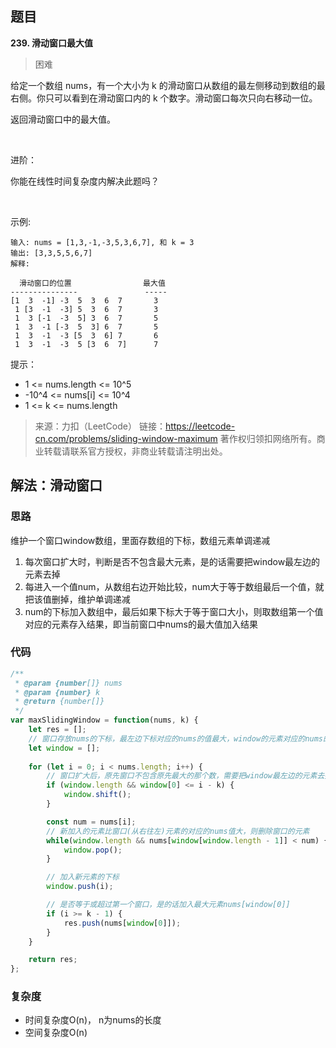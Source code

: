 
## 题目
**239. 滑动窗口最大值**
>困难

给定一个数组 nums，有一个大小为 k 的滑动窗口从数组的最左侧移动到数组的最右侧。你只可以看到在滑动窗口内的 k 个数字。滑动窗口每次只向右移动一位。

返回滑动窗口中的最大值。

 

进阶：

你能在线性时间复杂度内解决此题吗？

 

示例:
```
输入: nums = [1,3,-1,-3,5,3,6,7], 和 k = 3
输出: [3,3,5,5,6,7] 
解释: 

  滑动窗口的位置                最大值
---------------               -----
[1  3  -1] -3  5  3  6  7       3
 1 [3  -1  -3] 5  3  6  7       3
 1  3 [-1  -3  5] 3  6  7       5
 1  3  -1 [-3  5  3] 6  7       5
 1  3  -1  -3 [5  3  6] 7       6
 1  3  -1  -3  5 [3  6  7]      7
```

提示：
* 1 <= nums.length <= 10^5
* -10^4 <= nums[i] <= 10^4
* 1 <= k <= nums.length

>来源：力扣（LeetCode）
链接：https://leetcode-cn.com/problems/sliding-window-maximum
著作权归领扣网络所有。商业转载请联系官方授权，非商业转载请注明出处。

## 解法：滑动窗口
### 思路
维护一个窗口window数组，里面存数组的下标，数组元素单调递减
1. 每次窗口扩大时，判断是否不包含最大元素，是的话需要把window最左边的元素去掉
2. 每进入一个值num，从数组右边开始比较，num大于等于数组最后一个值，就把该值删掉，维护单调递减
3. num的下标加入数组中，最后如果下标大于等于窗口大小，则取数组第一个值对应的元素存入结果，即当前窗口中nums的最大值加入结果

   
### 代码
```javascript
/**
 * @param {number[]} nums
 * @param {number} k
 * @return {number[]}
 */
var maxSlidingWindow = function(nums, k) {
    let res = [];
    // 窗口存放nums的下标，最左边下标对应的nums的值最大，window的元素对应的nums的元素是单调递减的
    let window = []; 
 
    for (let i = 0; i < nums.length; i++) {
        // 窗口扩大后，原先窗口不包含原先最大的那个数，需要把window最左边的元素去掉，即缩小窗口
        if (window.length && window[0] <= i - k) {
            window.shift();
        }

        const num = nums[i];
        // 新加入的元素比窗口(从右往左)元素的对应的nums值大，则删除窗口的元素
        while(window.length && nums[window[window.length - 1]] < num) {
            window.pop();
        }

        // 加入新元素的下标
        window.push(i);

        // 是否等于或超过第一个窗口，是的话加入最大元素nums[window[0]]
        if (i >= k - 1) {
            res.push(nums[window[0]]);
        }
    }

    return res;
};

```
### 复杂度
* 时间复杂度O(n)， n为nums的长度
* 空间复杂度O(n)

